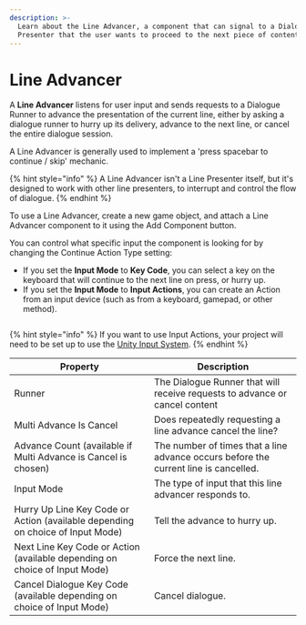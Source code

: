 ```yaml
---
description: >-
  Learn about the Line Advancer, a component that can signal to a Dialogue
  Presenter that the user wants to proceed to the next piece of content.
---
```


# Line Advancer

A **Line Advancer** listens for user input and sends requests to a Dialogue Runner to advance the presentation of the current line, either by asking a dialogue runner to hurry up its delivery, advance to the next line, or cancel the entire dialogue session.

A Line Advancer is generally used to implement a 'press spacebar to continue / skip' mechanic.

{% hint style="info" %}
A Line Advancer isn't a Line Presenter itself, but it's designed to work with other line presenters, to interrupt and control the flow of dialogue.
{% endhint %}

To use a Line Advancer, create a new game object, and attach a Line Advancer component to it using the Add Component button.

You can control what specific input the component is looking for by changing the Continue Action Type setting:

* If you set the **Input Mode** to **Key Code**, you can select a key on the keyboard that will continue to the next line on press, or hurry up.
* If you set the **Input Mode** to **Input Actions**, you can create an Action from an input device (such as from a keyboard, gamepad, or other method).

<figure><img src="../../../.gitbook/assets/Screenshot 2025-05-15 at 1.45.50 pm.png" alt=""><figcaption></figcaption></figure>

{% hint style="info" %}
If you want to use Input Actions, your project will need to be set up to use the  [Unity Input System](https://docs.unity3d.com/Packages/com.unity.inputsystem@1.2/manual/index.html).
{% endhint %}

| Property                                                                       | Description                                                                          |
| ------------------------------------------------------------------------------ | ------------------------------------------------------------------------------------ |
| Runner                                                                         | The Dialogue Runner that will receive requests to advance or cancel content          |
| Multi Advance Is Cancel                                                        | Does repeatedly requesting a line advance cancel the line?                           |
| Advance Count (available if Multi Advance is Cancel is chosen)                 | The number of times that a line advance occurs before the current line is cancelled. |
| Input Mode                                                                     | The type of input that this line advancer responds to.                               |
| Hurry Up Line Key Code or Action (available depending on choice of Input Mode) | Tell the advance to hurry up.                                                        |
| Next Line Key Code or Action (available depending on choice of Input Mode)     | Force the next line.                                                                 |
| Cancel Dialogue Key Code (available depending on choice of Input Mode)         | Cancel dialogue.                                                                     |
